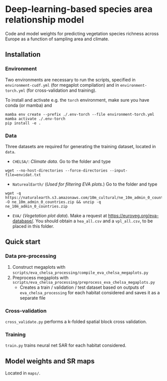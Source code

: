 # Deep-learning-based species area relationship model
Code and model weights for predicting vegetation species richness across Europe as a function of sampling area and climate.

## Installation

### Environment
Two environments are necessary to run the scripts, specified in `environment-cudf.yml` (for megaplot compilation) and in `environment-torch.yml` (for cross-validation and training).


To install and activate e.g. the `torch` environment, make sure you have conda (or mamba) and 

```
mamba env create --prefix ./.env-torch --file environment-torch.yml
mamba activate ./.env-torch
pip install -e .
```

### Data
Three datasets are required for generating the training dataset, located in `data`.

- `CHELSA/`: *Climate data.* Go to the folder and type

```
wget --no-host-directories --force-directories --input-file=envidat.txt
```

 - `NaturealEarth/` (*Used for filtering EVA plots.*) Go to the folder and type

```
wget -q https://naturalearth.s3.amazonaws.com/10m_cultural/ne_10m_admin_0_countries.zip -O ne_10m_admin_0_countries.zip && unzip -q ne_10m_admin_0_countries.zip
```

- `EVA/` (*Vegetation plot data*). Make a request at https://euroveg.org/eva-database/. You should obtain a `hea_all.csv` and a `vpl_all.csv`, to be placed in this folder.


## Quick start
### Data pre-processing
1. Construct megaplots with `scripts/eva_chelsa_processing/compile_eva_chelsa_megaplots.py`
2. Preprocess megaplots with  `scripts/eva_chelsa_processing/preprocess_eva_chelsa_megaplots.py`
    - Creates a train / validation / test dataset based on outputs of `eva_chelsa_processing` for each habitat considered and saves it as a separate file 
    <!-- (TODO: not clean, could be avoided by refactoring `scripts/eva_chelsa_processing.py`) -->

### Cross-validation
`cross_validate.py` performs a k-folded spatial block cross validation.

### Training
`train.py` trains neural net SAR for each habitat considered.

## Model weights and SR maps
Located in `maps/`.
